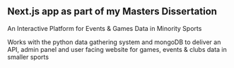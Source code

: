 ## Next.js app as part of my Masters Dissertation
An Interactive Platform for Events & Games Data in Minority Sports

Works with the python data gathering system and mongoDB to deliver an API, admin panel and user facing website for games, events & clubs data in smaller sports
